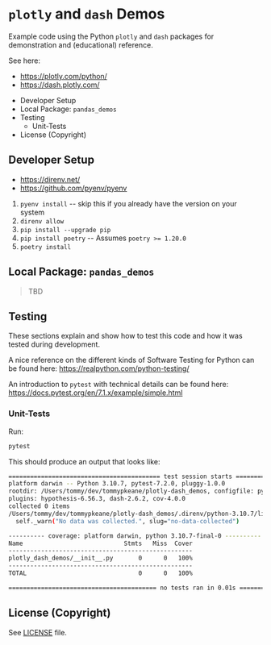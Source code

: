 # `plotly` and `dash` Demos

Example code using the Python `plotly` and `dash` packages for demonstration and (educational) reference.

See here:
- https://plotly.com/python/
- https://dash.plotly.com/

<!-- MarkdownTOC -->

- Developer Setup
- Local Package: `pandas_demos`
- Testing
  - Unit-Tests
- License \(Copyright\)

<!-- /MarkdownTOC -->


## Developer Setup

- https://direnv.net/
- https://github.com/pyenv/pyenv

1. `pyenv install` -- skip this if you already have the version on your system
1. `direnv allow`
1. `pip install --upgrade pip`
1. `pip install poetry` -- Assumes `poetry >= 1.20.0`
1. `poetry install`

## Local Package: `pandas_demos`

> TBD

## Testing

These sections explain and show how to test this code and how it was tested during development.

A nice reference on the different kinds of Software Testing for Python can be found here: https://realpython.com/python-testing/

An introduction to `pytest` with technical details can be found here: https://docs.pytest.org/en/7.1.x/example/simple.html

### Unit-Tests

Run:

```bash
pytest
```

This should produce an output that looks like:

```bash
========================================== test session starts ===========================================
platform darwin -- Python 3.10.7, pytest-7.2.0, pluggy-1.0.0
rootdir: /Users/tommy/dev/tommypkeane/plotly-dash_demos, configfile: pyproject.toml, testpaths: tests_unit
plugins: hypothesis-6.56.3, dash-2.6.2, cov-4.0.0
collected 0 items
/Users/tommy/dev/tommypkeane/plotly-dash_demos/.direnv/python-3.10.7/lib/python3.10/site-packages/coverage/control.py:801: CoverageWarning: No data was collected. (no-data-collected)
  self._warn("No data was collected.", slug="no-data-collected")

---------- coverage: platform darwin, python 3.10.7-final-0 ----------
Name                            Stmts   Miss  Cover
---------------------------------------------------
plotly_dash_demos/__init__.py       0      0   100%
---------------------------------------------------
TOTAL                               0      0   100%

========================================= no tests ran in 0.01s ==========================================
````

## License (Copyright)

See [LICENSE](./LICENSE) file.
